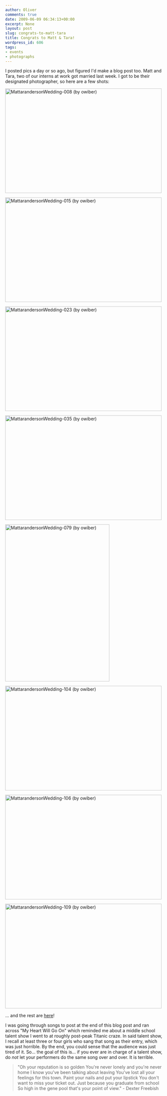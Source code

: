 ```yaml
---
author: Oliver
comments: true
date: 2009-06-09 06:34:13+00:00
excerpt: None
layout: post
slug: congrats-to-matt-tara
title: Congrats to Matt & Tara!
wordpress_id: 606
tags:
- events
- photographs
---
```


I posted pics a day or so ago, but figured I'd make a blog post too.  Matt and Tara, two of our interns at work got married last week.  I got to be their designated photographer, so here are a few shots:

<a href="http://www.flickr.com/photos/owiber/3602867698/" title="MattarandersonWedding-008 (by owiber)"><img src="http://farm4.static.flickr.com/3645/3602867698_e59231b51d.jpg" title="MattarandersonWedding-008 (by owiber)" alt="MattarandersonWedding-008 (by owiber)" width="500" height="333" /></a>

<a href="http://www.flickr.com/photos/owiber/3602870972/" title="MattarandersonWedding-015 (by owiber)"><img src="http://farm4.static.flickr.com/3663/3602870972_1be6acb944.jpg" title="MattarandersonWedding-015 (by owiber)" alt="MattarandersonWedding-015 (by owiber)" width="500" height="333" /></a>

<a href="http://www.flickr.com/photos/owiber/3602875398/" title="MattarandersonWedding-023 (by owiber)"><img src="http://farm4.static.flickr.com/3349/3602875398_131d803176.jpg" title="MattarandersonWedding-023 (by owiber)" alt="MattarandersonWedding-023 (by owiber)" width="500" height="333" /></a>

<a href="http://www.flickr.com/photos/owiber/3602069471/" title="MattarandersonWedding-035 (by owiber)"><img src="http://farm4.static.flickr.com/3381/3602069471_9be7ac0560.jpg" title="MattarandersonWedding-035 (by owiber)" alt="MattarandersonWedding-035 (by owiber)" width="500" height="333" /></a>

<a href="http://www.flickr.com/photos/owiber/3602092693/" title="MattarandersonWedding-079 (by owiber)"><img src="http://farm3.static.flickr.com/2421/3602092693_e1aef61637.jpg" title="MattarandersonWedding-079 (by owiber)" alt="MattarandersonWedding-079 (by owiber)" width="333" height="500" /></a>

<a href="http://www.flickr.com/photos/owiber/3602111963/" title="MattarandersonWedding-104 (by owiber)"><img src="http://farm4.static.flickr.com/3645/3602111963_803683ec2e.jpg" title="MattarandersonWedding-104 (by owiber)" alt="MattarandersonWedding-104 (by owiber)" width="500" height="333" /></a>

<a href="http://www.flickr.com/photos/owiber/3602112535/" title="MattarandersonWedding-106 (by owiber)"><img src="http://farm4.static.flickr.com/3186/3602112535_780eb12b60.jpg" title="MattarandersonWedding-106 (by owiber)" alt="MattarandersonWedding-106 (by owiber)" width="500" height="333" /></a>

<a href="http://www.flickr.com/photos/owiber/3602927652/" title="MattarandersonWedding-109 (by owiber)"><img src="http://farm4.static.flickr.com/3619/3602927652_e2cb2741e3.jpg" title="MattarandersonWedding-109 (by owiber)" alt="MattarandersonWedding-109 (by owiber)" width="500" height="333" /></a>

... and the rest are <a href="http://www.flickr.com/photos/owiber/sets/72157619284319281/">here</a>!

I was going through songs to post at the end of this blog post and ran across "My Heart Will Go On" which reminded me about a middle school talent show I went to at roughly post-peak Titanic craze.  In said talent show, I recall at least three or four girls who sang that song as their entry, which was just horrible.  By the end, you could sense that the audience was just tired of it.  So... the goal of this is... if you ever are in charge of a talent show, do <i>not</i> let your performers do the same song over and over.  It is terrible.

<blockquote class="lyrics">"Oh your reputation is so golden
You're never lonely and you're never home
I know you've been talking about leaving
You've lost all your feelings for this town.
Paint your nails and put your lipstick
You don't want to miss your ticket out.
Just because you graduate from school
So high in the gene pool that's your point of view." - Dexter Freebish</blockquote>
